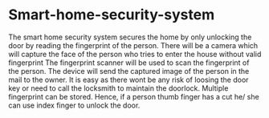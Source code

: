 # Smart-home-security-system
The smart home security system secures the home by only unlocking the door by reading the fingerprint of the person.
There will be a camera which will capture the face of the person who tries to enter the house without valid fingerprint
The fingerprint scanner will be used to scan the fingerprint of the person.
The device will send the captured image of the person in the mail to the owner.
It is easy as there wont be any risk of loosing the door key or need to call the locksmith to maintain the doorlock.
Multiple fingerprint can be stored. Hence, if a person thumb finger has a cut he/ she can use index finger to unlock the door.
